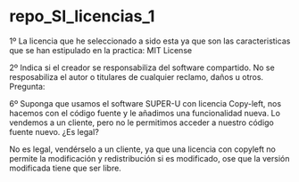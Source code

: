 # repo_SI_licencias_1

1º La licencia que he seleccionado a sido esta ya que son las caracteristicas que se han estipulado en la practica:
MIT License

2º Indica si el creador se responsabiliza del software compartido.
No se resposabiliza el autor o titulares de cualquier reclamo, daños u otros.
Pregunta:

6º Suponga que usamos el software SUPER-U con licencia Copy-left, nos hacemos con el código fuente y le añadimos una funcionalidad nueva. Lo vendemos a un cliente, pero no le permitimos acceder a nuestro código fuente nuevo. ¿Es legal?

No es legal, vendérselo a un cliente, ya que una licencia con copyleft no permite la modificación y redistribución si es modificado, ose que la versión modificada tiene que ser libre.
